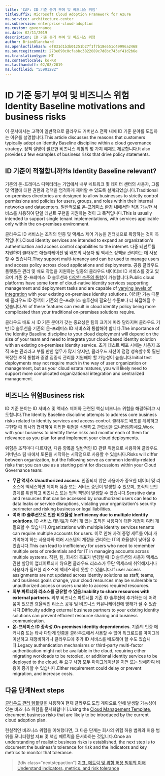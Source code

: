 ```yaml
---
title: 'CAF: ID 기준 동기 부여 및 비즈니스 위험'
titleSuffix: Microsoft Cloud Adoption Framework for Azure
ms.service: architecture-center
ms.subservice: enterprise-cloud-adoption
ms.custom: governance
ms.date: 02/11/2019
description: ID 기준 동기 부여 및 비즈니스 위험
author: BrianBlanchard
ms.openlocfilehash: ef831d1b3b01251b27f1f7b18e551c49996a2468
ms.sourcegitcommit: 273e690c0cfabbc3822089c7d8bc743ef41d2b6e
ms.translationtype: HT
ms.contentlocale: ko-KR
ms.lasthandoff: 02/08/2019
ms.locfileid: "55901282"
---
```

# <a name="identity-baseline-motivations-and-business-risks"></a><span data-ttu-id="d6054-103">ID 기준 동기 부여 및 비즈니스 위험</span><span class="sxs-lookup"><span data-stu-id="d6054-103">Identity Baseline motivations and business risks</span></span>

<span data-ttu-id="d6054-104">이 문서에서는 고객이 일반적으로 클라우드 거버넌스 전략 내에 ID 기준 분야를 도입하는 이유를 설명합니다.</span><span class="sxs-lookup"><span data-stu-id="d6054-104">This article discusses the reasons that customers typically adopt an Identity Baseline discipline within a cloud governance strategy.</span></span> <span data-ttu-id="d6054-105">정책 설명이 필요한 비즈니스 위험의 몇 가지 예제도 제공합니다.</span><span class="sxs-lookup"><span data-stu-id="d6054-105">It also provides a few examples of business risks that drive policy statements.</span></span>

<!-- markdownlint-disable MD026 -->

## <a name="is-identity-baseline-relevant"></a><span data-ttu-id="d6054-106">ID 기준이 적절합니까?</span><span class="sxs-lookup"><span data-stu-id="d6054-106">Is Identity Baseline relevant?</span></span>

<span data-ttu-id="d6054-107">기존의 온-프레미스 디렉터리는 기업에서 내부 네트워크 및 데이터 센터의 사용자, 그룹 및 역할에 대한 권한과 정책을 엄격하게 제어할 수 있도록 설계되었습니다.</span><span class="sxs-lookup"><span data-stu-id="d6054-107">Traditional on-premises directories are designed to allow businesses to strictly control permissions and policies for users, groups, and roles within their internal networks and datacenters.</span></span> <span data-ttu-id="d6054-108">일반적으로 온-프레미스 환경 내에서만 적용 가능한 서비스를 사용하여 단일 테넌트 구현을 지원하는 것이 그 목적입니다.</span><span class="sxs-lookup"><span data-stu-id="d6054-108">This is usually intended to support single tenant implementations, with services applicable only within the on-premises environment.</span></span>

<span data-ttu-id="d6054-109">클라우드 ID 서비스는 조직의 인증 및 액세스 제어 기능을 인터넷으로 확장하는 것이 목적입니다.</span><span class="sxs-lookup"><span data-stu-id="d6054-109">Cloud identity services are intended to expand an organization's authentication and access control capabilities to the internet.</span></span> <span data-ttu-id="d6054-110">다중 테넌트를 지원하며 클라우드 애플리케이션 및 배포의 사용자 및 액세스 정책을 관리하는 데 사용할 수 있습니다.</span><span class="sxs-lookup"><span data-stu-id="d6054-110">They support multi-tenancy and can be used to manage users and access policy across cloud applications and deployments.</span></span> <span data-ttu-id="d6054-111">공용 클라우드 플랫폼은 관리 및 배포 작업을 지원하는 일종의 클라우드 네이티브 ID 서비스를 갖고 있으며 기존 온-프레미스 ID 솔루션과 [다양한 수준의 통합](../../decision-guides/identity/overview.md)이 가능합니다.</span><span class="sxs-lookup"><span data-stu-id="d6054-111">Public cloud platforms have some form of cloud-native identity services supporting management and deployment tasks and are capable of [varying levels of integration](../../decision-guides/identity/overview.md) with your existing on-premises identity solutions.</span></span> <span data-ttu-id="d6054-112">이러한 기능 때문에 클라우드 ID 정책이 기존의 온-프레미스 솔루션에 필요한 수준보다 더 복잡해질 수 있습니다.</span><span class="sxs-lookup"><span data-stu-id="d6054-112">All of these features can result in cloud identity policy being more complicated than your traditional on-premises solutions require.</span></span>

<span data-ttu-id="d6054-113">클라우드 배포 시 ID 기준 분야가 갖는 중요성은 팀의 크기에 따라 달라지며 클라우드 기반 ID 솔루션을 기존의 온-프레미스 ID 서비스와 통합해야 합니다.</span><span class="sxs-lookup"><span data-stu-id="d6054-113">The importance of the Identity Baseline discipline to your cloud deployment will depend on the size of your team and need to integrate your cloud-based identity solution with an existing on-premises identity service.</span></span> <span data-ttu-id="d6054-114">초기 테스트 배포 시에는 사용자 조직 또는 관리라고 부를 만한 업무가 많지 않지만, 클라우드 자산이 점점 성숙할수록 훨씬 복잡한 조직 통합과 중앙 집중식 관리를 지원해야 할 가능성이 높습니다.</span><span class="sxs-lookup"><span data-stu-id="d6054-114">Initial test deployments may not require much in the way of user organization or management, but as your cloud estate matures, you will likely need to support more complicated organizational integration and centralized management.</span></span>

## <a name="business-risk"></a><span data-ttu-id="d6054-115">비즈니스 위험</span><span class="sxs-lookup"><span data-stu-id="d6054-115">Business risk</span></span>

<span data-ttu-id="d6054-116">ID 기준 분야는 ID 서비스 및 액세스 제어와 관련된 핵심 비즈니스 위험을 해결하려고 시도합니다.</span><span class="sxs-lookup"><span data-stu-id="d6054-116">The Identity Baseline discipline attempts to address core business risks related to identity services and access control.</span></span> <span data-ttu-id="d6054-117">클라우드 배포를 계획하고 구현할 때 회사와 협력하여 이러한 위험을 식별하고 관련성을 모니터링하세요.</span><span class="sxs-lookup"><span data-stu-id="d6054-117">Work with your business to identify these risks and monitor each of them for relevance as you plan for and implement your cloud deployments.</span></span>

<span data-ttu-id="d6054-118">위험은 조직마다 다르지만, 다음 항목을 일반적인 ID 관련 위험으로 사용하여 클라우드 거버넌스 팀 내에서 토론을 시작하는 시작점으로 사용할 수 있습니다.</span><span class="sxs-lookup"><span data-stu-id="d6054-118">Risks will differ between organization, but the following serve as common identity-related risks that you can use as a starting point for discussions within your Cloud Governance team:</span></span>

- <span data-ttu-id="d6054-119">**무단 액세스**.</span><span class="sxs-lookup"><span data-stu-id="d6054-119">**Unauthorized access**.</span></span> <span data-ttu-id="d6054-120">인증되지 않은 사용자가 중요한 데이터 및 리소스에 액세스하면 데이터 유출 또는 서비스 중단이 발생할 수 있으며, 조직의 보안 경계를 위반하고 비즈니스 또는 법적 책임이 발생할 수 있습니다.</span><span class="sxs-lookup"><span data-stu-id="d6054-120">Sensitive data and resources that can be accessed by unauthorized users can lead to data leaks or service disruptions, violating your organization's security perimeter and risking business or legal liabilities.</span></span>
- <span data-ttu-id="d6054-121">**여러 ID 솔루션으로 인한 비효율성**.</span><span class="sxs-lookup"><span data-stu-id="d6054-121">**Inefficiency due to multiple identity solutions**.</span></span> <span data-ttu-id="d6054-122">ID 서비스 테넌트가 여러 개 있는 조직은 사용자에 대한 계정이 여러 개 필요할 수 있습니다.</span><span class="sxs-lookup"><span data-stu-id="d6054-122">Organizations with multiple identity services tenants can require multiple accounts for users.</span></span> <span data-ttu-id="d6054-123">이로 인해 자격 증명 세트를 여러 개 기억해야 하는 사용자와 여러 시스템의 계정을 관리하는 IT의 효율성이 낮아질 수 있습니다.</span><span class="sxs-lookup"><span data-stu-id="d6054-123">This can lead to inefficiency for users who need to remember multiple sets of credentials and for IT in managing accounts across multiple systems.</span></span> <span data-ttu-id="d6054-124">직원, 팀, 회사의 목표가 변경될 때 ID 솔루션의 사용자 액세스 권한 할당이 업데이트되지 않으면 클라우드 리소스가 무단 액세스에 취약해지거나 사용자가 필요한 리소스에 액세스하지 못할 수 있습니다.</span><span class="sxs-lookup"><span data-stu-id="d6054-124">If user access assignments are not updated across identity solutions as staff, teams, and business goals change, your cloud resources may be vulnerable to unauthorized access or users unable to access required resources.</span></span>
- <span data-ttu-id="d6054-125">**외부 파트너와 리소스를 공유할 수 없음**.</span><span class="sxs-lookup"><span data-stu-id="d6054-125">**Inability to share resources with external partners**.</span></span> <span data-ttu-id="d6054-126">외부 비즈니스 파트너를 기존 ID 솔루션에 추가하는 데 어려움이 있으면 효율적인 리소스 공유 및 비즈니스 커뮤니케이션에 방해가 될 수 있습니다.</span><span class="sxs-lookup"><span data-stu-id="d6054-126">Difficulty adding external business partners to your existing identity solutions can prevent efficient resource sharing and business communication.</span></span>
- <span data-ttu-id="d6054-127">**온-프레미스 ID 종속성**.</span><span class="sxs-lookup"><span data-stu-id="d6054-127">**On-premises identity dependencies**.</span></span> <span data-ttu-id="d6054-128">기존의 인증 메커니즘 또는 타사 다단계 인증을 클라우드에서 사용할 수 없어 워크로드를 마이그레이션하고 재정비하거나 클라우드에 추가 ID 서비스를 배포해야 할 수도 있습니다.</span><span class="sxs-lookup"><span data-stu-id="d6054-128">Legacy authentication mechanisms or third-party multi-factor authentication might not be available in the cloud, requiring either migrating workloads to be retooled, or additional identity services to be deployed to the cloud.</span></span> <span data-ttu-id="d6054-129">두 요구 사항 모두 마이그레이션을 지연 또는 방해하여 비용이 증가할 수 있습니다.</span><span class="sxs-lookup"><span data-stu-id="d6054-129">Either requirement could delay or prevent migration, and increase costs.</span></span>

## <a name="next-steps"></a><span data-ttu-id="d6054-130">다음 단계</span><span class="sxs-lookup"><span data-stu-id="d6054-130">Next steps</span></span>

<span data-ttu-id="d6054-131">[클라우드 관리 템플릿](./template.md)을 사용하여 현재 클라우드 도입 계획으로 인해 발생할 가능성이 있는 비즈니스 위험을 문서화합니다.</span><span class="sxs-lookup"><span data-stu-id="d6054-131">Using the [Cloud Management Template](./template.md), document business risks that are likely to be introduced by the current cloud adoption plan.</span></span>

<span data-ttu-id="d6054-132">현실적인 비즈니스 위험을 이해했다면, 그 다음 단계는 회사의 위험 허용 범위와 허용 범위를 모니터링할 지표 및 핵심 메트릭을 문서화하는 것입니다.</span><span class="sxs-lookup"><span data-stu-id="d6054-132">Once an understanding of realistic business risks is established, the next step is to document the business's tolerance for risk and the indicators and key metrics to monitor that tolerance.</span></span>

> [!div class="nextstepaction"]
> [<span data-ttu-id="d6054-133">지표, 메트릭 및 위험 허용 범위의 이해</span><span class="sxs-lookup"><span data-stu-id="d6054-133">Understand indicators, metrics, and risk tolerance</span></span>](./metrics-tolerance.md)